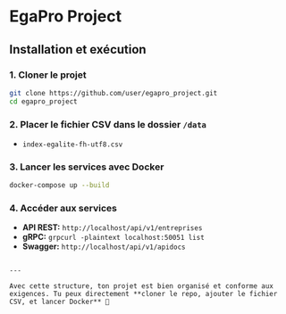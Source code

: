 # EgaPro Project

## Installation et exécution

### 1. Cloner le projet
```bash
git clone https://github.com/user/egapro_project.git
cd egapro_project
```

### 2. Placer le fichier CSV dans le dossier `/data`
- `index-egalite-fh-utf8.csv`

### 3. Lancer les services avec Docker
```bash
docker-compose up --build
```

### 4. Accéder aux services
- **API REST:** `http://localhost/api/v1/entreprises`
- **gRPC:** `grpcurl -plaintext localhost:50051 list`
- **Swagger:** `http://localhost/api/v1/apidocs`
```

---

Avec cette structure, ton projet est bien organisé et conforme aux exigences. Tu peux directement **cloner le repo, ajouter le fichier CSV, et lancer Docker** 🚀
